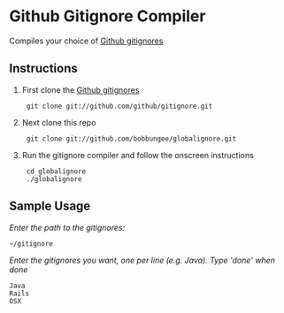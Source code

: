 # Github Gitignore Compiler

Compiles your choice of [Github gitignores](https://github.com/github/gitignore)

## Instructions

1. First clone the [Github gitignores](https://github.com/github/gitignore)

        git clone git://github.com/github/gitignore.git

2. Next clone this repo

        git clone git://github.com/bobbungee/globalignore.git

3. Run the gitignore compiler and follow the onscreen instructions

        cd globalignore
        ./globalignore

## Sample Usage

*Enter the path to the gitignores:*

    ~/gitignore
    
*Enter the gitignores you want, one per line (e.g. Java).*
*Type 'done' when done*

    Java
    Rails
    OSX
